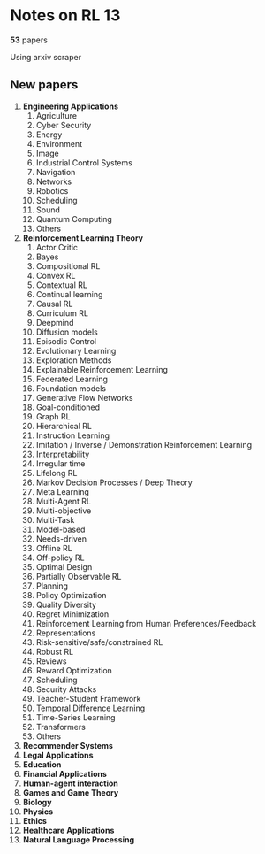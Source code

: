 # Notes on RL 13

__53__ papers

Using arxiv scraper

## New papers

1. __Engineering Applications__
   1. Agriculture
   2. Cyber Security
   3. Energy
   4. Environment
   5. Image
   6. Industrial Control Systems
   7. Navigation
   8.  Networks
   9.  Robotics
   10. Scheduling
   11. Sound
   12. Quantum Computing
   13. Others
2. __Reinforcement Learning Theory__
    1. Actor Critic
    2. Bayes
    3. Compositional RL
    4. Convex RL
    5. Contextual RL
    6. Continual learning
    7. Causal RL
    8. Curriculum RL
    9.  Deepmind
    10. Diffusion models
    11. Episodic Control
    12. Evolutionary Learning
    13. Exploration Methods
    14. Explainable Reinforcement Learning
    15. Federated Learning
    16. Foundation models
    17. Generative Flow Networks
    18. Goal-conditioned
    19. Graph RL
    20. Hierarchical RL
    21. Instruction Learning
    22. Imitation / Inverse / Demonstration Reinforcement Learning
    23. Interpretability
    24. Irregular time
    25. Lifelong RL
    26. Markov Decision Processes / Deep Theory
    27. Meta Learning
    28. Multi-Agent RL
    29. Multi-objective
    30. Multi-Task
    31. Model-based
    32. Needs-driven
    33. Offline RL
    34. Off-policy RL
    36. Optimal Design
    37. Partially Observable RL
    38. Planning
    39. Policy Optimization
    40. Quality Diversity
    41. Regret Minimization
    42. Reinforcement Learning from Human Preferences/Feedback
    43. Representations
    44. Risk-sensitive/safe/constrained RL
    45. Robust RL
    46. Reviews
    47. Reward Optimization
    48. Scheduling
    49. Security Attacks
    50. Teacher-Student Framework
    51. Temporal Difference Learning
    52. Time-Series Learning
    53. Transformers
    54. Others
3. __Recommender Systems__
4. __Legal Applications__
5. __Education__
6. __Financial Applications__
7. __Human-agent interaction__
8. __Games and Game Theory__
9.  __Biology__
10. __Physics__
11. __Ethics__
12. __Healthcare Applications__
13. __Natural Language Processing__